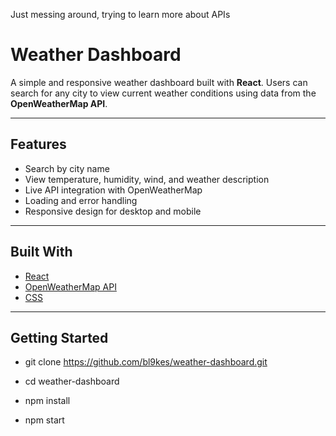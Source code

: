 Just messing around, trying to learn more about APIs

# Weather Dashboard

A simple and responsive weather dashboard built with **React**. Users can search for any city to view current weather conditions using data from the **OpenWeatherMap API**.

---

## Features

- Search by city name
- View temperature, humidity, wind, and weather description
- Live API integration with OpenWeatherMap
- Loading and error handling
- Responsive design for desktop and mobile

---

## Built With

- [React](https://reactjs.org/)
- [OpenWeatherMap API](https://openweathermap.org/api)
- [CSS](https://developer.mozilla.org/en-US/docs/Web/CSS)

---

## Getting Started

- git clone https://github.com/bl9kes/weather-dashboard.git

- cd weather-dashboard

- npm install

- npm start
